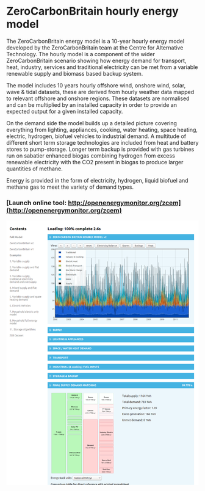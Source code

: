 # ZeroCarbonBritain hourly energy model

The ZeroCarbonBritain energy model is a 10-year hourly energy model developed by the ZeroCarbonBritain team at the Centre for Alternative Technology. The hourly model is a component of the wider ZeroCarbonBritain scenario showing how energy demand for transport, heat, industry, services and traditional electricity can be met from a variable renewable supply and biomass based backup system.

The model includes 10 years hourly offshore wind, onshore wind, solar, wave & tidal datasets, these are derived from hourly weather data mapped to relevant offshore and onshore regions. These datasets are normalised and can be multiplied by an installed capacity in order to provide an expected output for a given installed capacity.

On the demand side the model builds up a detailed picture covering everything from lighting, appliances, cooking, water heating, space heating, electric, hydrogen, biofuel vehicles to industrial demand. A multitude of different short term storage technologies are included from heat and battery stores to pump-storage. Longer term backup is provided with gas turbines run on sabatier enhanced biogas combining hydrogen from excess renewable electricity with the CO2 present in biogas to produce larger quantities of methane.

Energy is provided in the form of electricity, hydrogen, liquid biofuel and methane gas to meet the variety of demand types.

### [Launch online tool: http://openenergymonitor.org/zcem](http://openenergymonitor.org/zcem)

![zerocarbonbritain.png](img/zerocarbonbritain.png)
